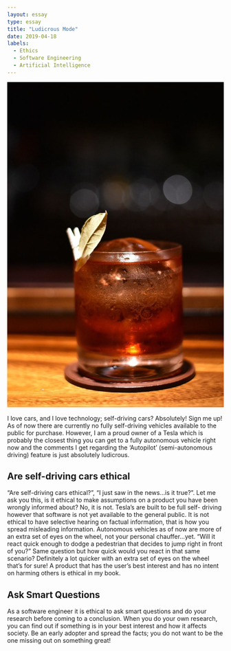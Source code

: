 ```yaml
---
layout: essay
type: essay
title: "Ludicrous Mode"
date: 2019-04-18
labels:
  - Ethics
  - Software Engineering
  - Artificial Intelligence
---
```

<img class="ui medium left floated image" src="https://raw.githubusercontent.com/audreyford/audreyford.github.io/master/images/whiskey.jpg">

I love cars, and I love technology; self-driving cars?  Absolutely!  Sign me up!  As of now there are currently no fully self-driving vehicles available to the public for purchase.  However, I am a proud owner of a Tesla which is probably the closest thing you can get to a fully autonomous vehicle right now and the comments I get regarding the ‘Autopilot’ (semi-autonomous driving) feature is just absolutely ludicrous.

## Are self-driving cars ethical

“Are self-driving cars ethical?”, “I just saw in the news…is it true?”.  Let me ask you this, is it ethical to make assumptions on a product you have been wrongly informed about?  No, it is not.  Tesla’s are built to be full self- driving however that software is not yet available to the general public.  It is not ethical to have selective hearing on factual information, that is how you spread misleading information.  Autonomous vehicles as of now are more of an extra set of eyes on the wheel, not your personal chauffer…yet.  “Will it react quick enough to dodge a pedestrian that decides to jump right in front of you?”  Same question but how quick would you react in that same scenario?  Definitely a lot quicker with an extra set of eyes on the wheel that’s for sure!  A product that has the user’s best interest and has no intent on harming others is ethical in my book.

## Ask Smart Questions

As a software engineer it is ethical to ask smart questions and do your research before coming to a conclusion.   When you do your own research, you can find out if something is in your best interest and how it affects society.  Be an early adopter and spread the facts; you do not want to be the one missing out on something great!
